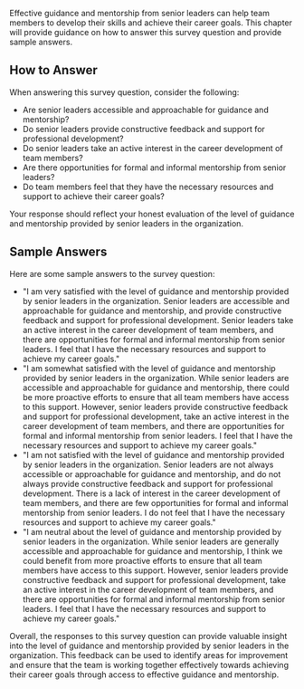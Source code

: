 

Effective guidance and mentorship from senior leaders can help team members to develop their skills and achieve their career goals. This chapter will provide guidance on how to answer this survey question and provide sample answers.

How to Answer
-------------

When answering this survey question, consider the following:

* Are senior leaders accessible and approachable for guidance and mentorship?
* Do senior leaders provide constructive feedback and support for professional development?
* Do senior leaders take an active interest in the career development of team members?
* Are there opportunities for formal and informal mentorship from senior leaders?
* Do team members feel that they have the necessary resources and support to achieve their career goals?

Your response should reflect your honest evaluation of the level of guidance and mentorship provided by senior leaders in the organization.

Sample Answers
--------------

Here are some sample answers to the survey question:

* "I am very satisfied with the level of guidance and mentorship provided by senior leaders in the organization. Senior leaders are accessible and approachable for guidance and mentorship, and provide constructive feedback and support for professional development. Senior leaders take an active interest in the career development of team members, and there are opportunities for formal and informal mentorship from senior leaders. I feel that I have the necessary resources and support to achieve my career goals."
* "I am somewhat satisfied with the level of guidance and mentorship provided by senior leaders in the organization. While senior leaders are accessible and approachable for guidance and mentorship, there could be more proactive efforts to ensure that all team members have access to this support. However, senior leaders provide constructive feedback and support for professional development, take an active interest in the career development of team members, and there are opportunities for formal and informal mentorship from senior leaders. I feel that I have the necessary resources and support to achieve my career goals."
* "I am not satisfied with the level of guidance and mentorship provided by senior leaders in the organization. Senior leaders are not always accessible or approachable for guidance and mentorship, and do not always provide constructive feedback and support for professional development. There is a lack of interest in the career development of team members, and there are few opportunities for formal and informal mentorship from senior leaders. I do not feel that I have the necessary resources and support to achieve my career goals."
* "I am neutral about the level of guidance and mentorship provided by senior leaders in the organization. While senior leaders are generally accessible and approachable for guidance and mentorship, I think we could benefit from more proactive efforts to ensure that all team members have access to this support. However, senior leaders provide constructive feedback and support for professional development, take an active interest in the career development of team members, and there are opportunities for formal and informal mentorship from senior leaders. I feel that I have the necessary resources and support to achieve my career goals."

Overall, the responses to this survey question can provide valuable insight into the level of guidance and mentorship provided by senior leaders in the organization. This feedback can be used to identify areas for improvement and ensure that the team is working together effectively towards achieving their career goals through access to effective guidance and mentorship.
